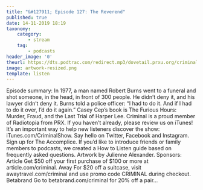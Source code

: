 ```yaml
---
title: "&#127911; Episode 127: The Reverend"
published: true
date: 14-11-2019 18:19
taxonomy:
    category:
        - stream
    tag:
        - podcasts
header_image: '0'
theurl: https://dts.podtrac.com/redirect.mp3/dovetail.prxu.org/criminal/bf77dc24-0610-4e4e-8a17-8468775e80e4/Episode_127_The_Reverend_Part_1.mp3
image: artwork-resized.png
template: listen
--- 
```

Episode summary: In 1977, a man named Robert Burns went to a funeral and shot someone, in the head, in front of 300 people. He didn’t deny it, and his lawyer didn’t deny it. Burns told a police officer: “I had to do it. And if I had to do it over, I’d do it again.” Casey Cep’s book is The Furious Hours: Murder, Fraud, and the Last Trial of Harper Lee. Criminal is a proud member of Radiotopia from PRX. If you haven’t already, please review us on iTunes! It’s an important way to help new listeners discover the show: iTunes.com/CriminalShow. Say hello on Twitter, Facebook and Instagram. Sign up for The Accomplice. If you’d like to introduce friends or family members to podcasts, we created a How to Listen guide based on frequently asked questions. Artwork by Julienne Alexander. Sponsors: Article Get $50 off your first purchase of $100 or more at article.com/criminal. Away For $20 off a suitcase, visit awaytravel.com/criminal and use promo code CRIMINAL during checkout. Betabrand Go to betabrand.com/criminal for 20% off a pair…
